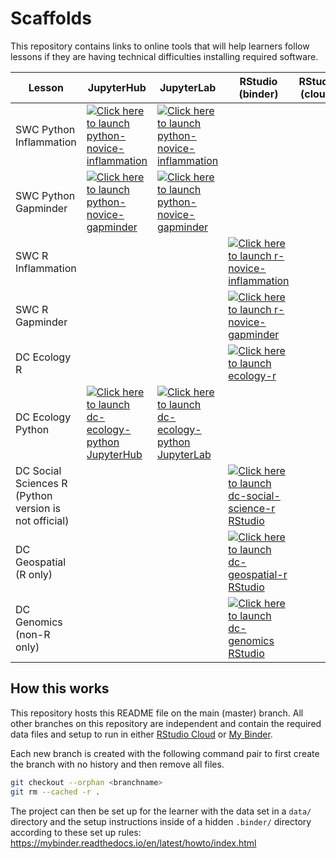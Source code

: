 # Scaffolds

This repository contains links to online tools that will help learners follow
lessons if they are having technical difficulties installing required software.

| Lesson | JupyterHub | JupyterLab | RStudio (binder) | RStudio (cloud) |
|--------|-----------|--------|-----------|--------|
| SWC Python Inflammation | [![Click here to launch python-novice-inflammation](https://mybinder.org/badge_logo.svg)](https://mybinder.org/v2/gh/carpentries/scaffolds/swc-python-novice-inflammation) | [![Click here to launch python-novice-inflammation](https://mybinder.org/badge_logo.svg)](https://mybinder.org/v2/gh/carpentries/scaffolds/swc-python-novice-inflammation?urlpath=lab) | | |
| SWC Python Gapminder | [![Click here to launch python-novice-gapminder](https://mybinder.org/badge_logo.svg)](https://mybinder.org/v2/gh/carpentries/scaffolds/swc-python-novice-gapminder) | [![Click here to launch python-novice-gapminder](https://mybinder.org/badge_logo.svg)](https://mybinder.org/v2/gh/carpentries/scaffolds/swc-python-novice-gapminder?urlpath=lab) | | |
| SWC R Inflammation | | | [![Click here to launch r-novice-inflammation](https://mybinder.org/badge_logo.svg)](https://mybinder.org/v2/gh/carpentries/scaffolds/swc-r-novice-inflammation?urlpath=rstudio)| |
| SWC R Gapminder | | | [![Click here to launch r-novice-gapminder](https://mybinder.org/badge_logo.svg)](https://mybinder.org/v2/gh/carpentries/scaffolds/swc-r-novice-gapminder?urlpath=rstudio)| |
| DC Ecology R | | | [![Click here to launch ecology-r](https://mybinder.org/badge_logo.svg)](https://mybinder.org/v2/gh/carpentries/scaffolds/dc-ecology-r?urlpath=rstudio)| |
| DC Ecology Python | [![Click here to launch dc-ecology-python JupyterHub](https://mybinder.org/badge_logo.svg)](https://mybinder.org/v2/gh/carpentries/scaffolds/dc-ecology-python) | [![Click here to launch dc-ecology-python JupyterLab](https://mybinder.org/badge_logo.svg)](https://mybinder.org/v2/gh/carpentries/scaffolds/dc-ecology-python?urlpath=lab) | | |
| DC Social Sciences R (Python version is not official) | | | [![Click here to launch dc-social-science-r RStudio](https://mybinder.org/badge_logo.svg)](https://mybinder.org/v2/gh/carpentries/scaffolds/dc-social-science-r?urlpath=rstudio) | |
| DC Geospatial (R only) | | | [![Click here to launch dc-geospatial-r RStudio](https://mybinder.org/badge_logo.svg)](https://mybinder.org/v2/gh/carpentries/scaffolds/dc-geospatial-r?urlpath=rstudio) | |
| DC Genomics (non-R only) | | | [![Click here to launch dc-genomics RStudio](https://mybinder.org/badge_logo.svg)](https://mybinder.org/v2/gh/carpentries/scaffolds/dc-genomics?urlpath=rstudio) | |

## How this works

This repository hosts this README file on the main (master) branch. All other
branches on this repository are independent and contain the required data files
and setup to run in either [RStudio Cloud][rstudio-cloud] or 
[My Binder][my-binder]. 

Each new branch is created with the following command pair to first create the
branch with no history and then remove all files. 

```sh
git checkout --orphan <branchname>
git rm --cached -r .
```

The project can then be set up for the learner with the data set in a `data/`
directory and the setup instructions inside of a hidden `.binder/` directory
according to these set up rules: https://mybinder.readthedocs.io/en/latest/howto/index.html


[rstudio-cloud]: https://rstudio.cloud
[my-binder]: https://mybinder.org

